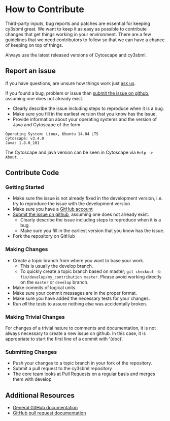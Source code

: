 # How to Contribute

Third-party inputs, bug reports and patches are essential for keeping cy3sbml great. 
We want to keep it as easy as possible to contribute changes that
get things working in your environment. There are a few guidelines that we
need contributors to follow so that we can have a chance of keeping on
top of things.

Always use the latest released versions of Cytoscape and cy3sbml. 

## Report an issue
If you have questions, are unsure how things work just [ask us](https://groups.google.com/forum/#!forum/cysbml-cyfluxviz).

If you found a bug, problem or issue than [submit the issue on github](https://github.com/matthiaskoenig/cy3sbml/issues), assuming one does not already exist.
* Clearly describe the issue including steps to reproduce when it is a bug.
* Make sure you fill in the earliest version that you know has the issue.
* Provide information about your operating systems and the version of Java and Cytoscape of the form
```
Operating System: Linux, Ubuntu 14.04 LTS
Cytoscape: v3.4.0
Java: 1.8.0_101
```
The Cytoscape and java version can be seen in Cytoscape via  `Help -> About...`


## Contribute Code
### Getting Started

* Make sure the issue is not already fixed in the development version, i.e.
try to reproduce the issue with the development version
* Make sure you have a [GitHub account](https://github.com/signup/free)
* [Submit the issue on github](https://github.com/matthiaskoenig/cy3sbml/issues), assuming one does not already exist.
  * Clearly describe the issue including steps to reproduce when it is a bug.
  * Make sure you fill in the earliest version that you know has the issue.
* Fork the repository on GitHub

### Making Changes

* Create a topic branch from where you want to base your work.
  * This is usually the develop branch.
  * To quickly create a topic branch based on master; `git checkout -b
    fix/develop/my_contribution master`. Please avoid working directly on the
    `master` or `develop` branch.
* Make commits of logical units.
* Make sure your commit messages are in the proper format.
* Make sure you have added the necessary tests for your changes.
* Run _all_ the tests to assure nothing else was accidentally broken.

### Making Trivial Changes

For changes of a trivial nature to comments and documentation, it is not
always necessary to create a new issue on github. In this case, it is
appropriate to start the first line of a commit with '(doc)'.

### Submitting Changes

* Push your changes to a topic branch in your fork of the repository.
* Submit a pull request to the cy3sbml repository
* The core team looks at Pull Requests on a regular basis and merges them
with develop

## Additional Resources

* [General GitHub documentation](https://help.github.com/)
* [GitHub pull request documentation](https://help.github.com/send-pull-requests/)
